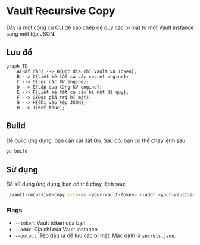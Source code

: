 # Vault Recursive Copy

Đây là một công cụ CLI để sao chép đệ quy các bí mật từ một Vault instance sang một tệp JSON.

## Lưu đồ

```mermaid
graph TD
    A[Bắt đầu] --> B{Đọc địa chỉ Vault và Token};
    B --> C{Liệt kê tất cả các secret engine};
    C --> D{Lọc các KV engine};
    D --> E{Lặp qua từng KV engine};
    E --> F{Liệt kê tất cả các bí mật đệ quy};
    F --> G{Đọc giá trị bí mật};
    G --> H{Ghi vào tệp JSON};
    H --> I[Kết thúc];
```

## Build

Để build ứng dụng, bạn cần cài đặt Go. Sau đó, bạn có thể chạy lệnh sau:

```bash
go build
```

## Sử dụng

Để sử dụng ứng dụng, bạn có thể chạy lệnh sau:

```bash
./vault-recursive-copy --token <your-vault-token> --addr <your-vault-address> --output secrets.json
```

### Flags

*   `--token`: Vault token của bạn.
*   `--addr`: Địa chỉ của Vault instance.
*   `--output`: Tệp đầu ra để lưu các bí mật. Mặc định là `secrets.json`.
